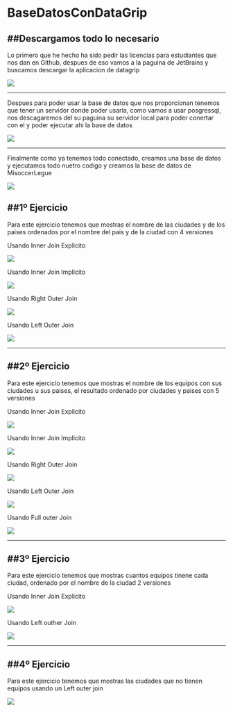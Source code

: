 # BaseDatosConDataGrip

##Descargamos todo lo necesario 
---

Lo primero que he hecho ha sido pedir las licencias para estudiantes que nos dan en Github, despues de eso vamos a la paguina de JetBrains y buscamos descargar la aplicacion de datagrip 

![](Imagenes/datagrip.jpg)

---

Despues para poder usar la base de datos que nos proporcionan tenemos que tener un servidor donde poder usarla, como vamos a usar posgressql, nos descagaremos del su paguina su servidor local para poder conertar con el y poder ejecutar ahi la base de datos 

![](Imagenes/postgressql.jpg)

---

Finalmente como ya tenemos todo conectado, creamos una base de datos y ejecutamos todo nuetro codigo y creamos la base de datos de MisoccerLegue

![](Imagenes/1.jpg)

##1º Ejercicio 
---

Para este ejercicio tenemos que mostras el nombre de las ciudades y de los paises ordenados por el nombre del pais y de la ciudad con 4 versiones 

Usando Inner Join Explicito 

![](Imagenes/1EI.jpg)

Usando Inner Join Implicito

![](Imagenes/1II.jpg)

Usando Right Outer Join

![](Imagenes/1ROJ.jpg)

Usando Left Outer Join

![](Imagenes/1LOJ.jpg)

---

##2º Ejercicio 
---

Para este ejercicio tenemos que mostras el nombre de los equipos con sus ciudades u sus paises, el resultado ordenado por ciudades y paises con 5 versiones

Usando Inner Join Explicito 

![](Imagenes/2EI.jpg)

Usando Inner Join Implicito

![](Imagenes/2II.jpg)

Usando Right Outer Join

![](Imagenes/2ROJ.jpg)

Usando Left Outer Join

![](Imagenes/2LOJ.jpg)

Usando Full outer Join

![](Imagenes/2FOJ.jpg)

---

##3º Ejercicio 
---

Para este ejercicio tenemos que mostras cuantos equipos tinene cada ciudad, ordenado por el  nombre de la ciudad 2 versiones

Usando Inner Join Explicito 

![](Imagenes/3EI.jpg)

Usando Left outher Join

![](Imagenes/3LOJ.jpg)

---

##4º Ejercicio 
---

Para este ejercicio tenemos que mostras las ciudades que no tienen equipos usando un Left outer join


![](Imagenes/4.jpg)





